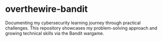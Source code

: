 # overthewire-bandit
Documenting my cybersecurity learning journey through practical challenges. This repository showcases my problem-solving approach and growing technical skills via the Bandit wargame.
